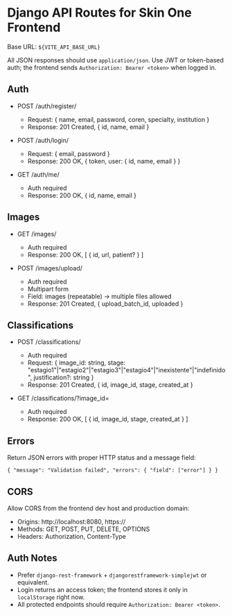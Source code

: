 # Django API Routes for Skin One Frontend

Base URL: `${VITE_API_BASE_URL}`

All JSON responses should use `application/json`. Use JWT or token-based auth; the frontend sends `Authorization: Bearer <token>` when logged in.

## Auth

- POST /auth/register/
  - Request: { name, email, password, coren, specialty, institution }
  - Response: 201 Created, { id, name, email }

- POST /auth/login/
  - Request: { email, password }
  - Response: 200 OK, { token, user: { id, name, email } }

- GET /auth/me/
  - Auth required
  - Response: 200 OK, { id, name, email }

## Images

- GET /images/
  - Auth required
  - Response: 200 OK, [ { id, url, patient? } ]

- POST /images/upload/
  - Auth required
  - Multipart form
  - Field: images (repeatable) -> multiple files allowed
  - Response: 201 Created, { upload_batch_id, uploaded }

## Classifications

- POST /classifications/
  - Auth required
  - Request: { image_id: string, stage: "estagio1"|"estagio2"|"estagio3"|"estagio4"|"inexistente"|"indefinido", justification?: string }
  - Response: 201 Created, { id, image_id, stage, created_at }

- GET /classifications/?image_id=<id>
  - Auth required
  - Response: 200 OK, [ { id, image_id, stage, created_at } ]

## Errors

Return JSON errors with proper HTTP status and a message field:

```
{ "message": "Validation failed", "errors": { "field": ["error"] } }
```

## CORS

Allow CORS from the frontend dev host and production domain:
- Origins: http://localhost:8080, https://<prod-domain>
- Methods: GET, POST, PUT, DELETE, OPTIONS
- Headers: Authorization, Content-Type

## Auth Notes

- Prefer `django-rest-framework` + `djangorestframework-simplejwt` or equivalent.
- Login returns an access token; the frontend stores it only in `localStorage` right now.
- All protected endpoints should require `Authorization: Bearer <token>`.
